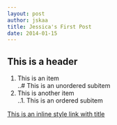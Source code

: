 ```yaml
---
layout: post
author: jskaa
title: Jessica's First Post
date: 2014-01-15
---
```


## This is a header  
1. This is an item  
..# This is an unordered subitem  
2. This is another item  
..1. This is an ordered subitem  

[This is an inline style link with title](http://www.merlinidota.com)
